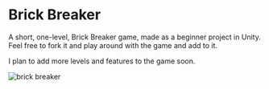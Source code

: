 # Brick Breaker
A short, one-level, Brick Breaker game, made as a beginner project in Unity. Feel free to fork it and play around with the game and add to it.

I plan to add more levels and features to the game soon.

![brick breaker](https://user-images.githubusercontent.com/23295246/31056019-7ce507f4-a699-11e7-9ab7-7040fe367e70.png)
